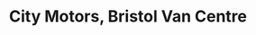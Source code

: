 ---
title: "City Motors, Bristol Van Centre"
url: /bristol/city-motors-bristol-van-centre/
shop: Autohaus
---